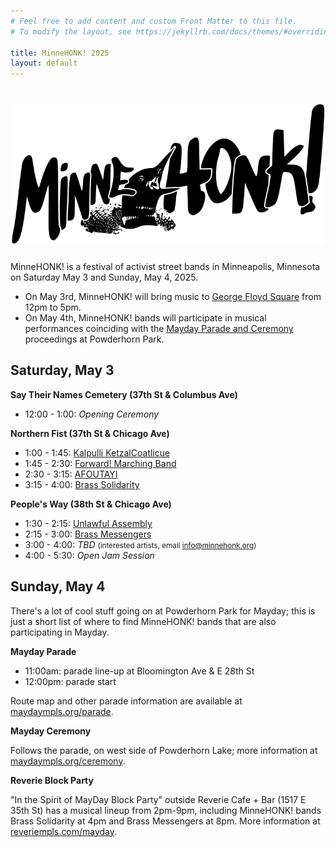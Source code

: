 ```yaml
---
# Feel free to add content and custom Front Matter to this file.
# To modify the layout, see https://jekyllrb.com/docs/themes/#overriding-theme-defaults

title: MinneHONK! 2025
layout: default
---
```


# ![MinneHONK Banner](minnehonk.png)

MinneHONK! is a festival of activist street bands in Minneapolis, Minnesota on Saturday May 3 and Sunday, May 4, 2025.

* On May 3rd, MinneHONK! will bring music to [George Floyd Square](https://www.openstreetmap.org/?#map=19/44.934158/-93.262500) from 12pm to 5pm.
* On May 4th, MinneHONK! bands will participate in musical performances coinciding with the [Mayday Parade and Ceremony](https://www.maydaympls.org) proceedings at Powderhorn Park.

## Saturday, May 3

**Say Their Names Cemetery (37th St & Columbus Ave)**
* 12:00 - 1:00: _Opening Ceremony_

**Northern Fist (37th St & Chicago Ave)**
* 1:00 - 1:45: [Kalpulli KetzalCoatlicue](https://www.danzaketzal.com/history)
* 1:45 - 2:30: [Forward! Marching Band](https://fmbwebsite.wixsite.com/forwardmb)
* 2:30 - 3:15: [AFOUTAYI](https://www.afoutayidmaco.com)
* 3:15 - 4:00: [Brass Solidarity](https://brasssolidarity.com/about/)

**People's Way (38th St & Chicago Ave)**
* 1:30 - 2:15: [Unlawful Assembly](http://unlawfulassembly.org)
* 2:15 - 3:00: [Brass Messengers](http://www.brassmessengers.com/about)
* 3:00 - 4:00: _TBD_ <small>(interested artists, email [info@minnehonk.org](mailto:info@minnehonk.org))</small>
* 4:00 - 5:30: _Open Jam Session_

## Sunday, May 4

There's a lot of cool stuff going on at Powderhorn Park for Mayday; this is just a short list of where to find MinneHONK! bands that are also participating in Mayday.

**Mayday Parade**
* 11:00am: parade line-up at Bloomington Ave & E 28th St
* 12:00pm: parade start

Route map and other parade information are available at [maydaympls.org/parade](https://maydaympls.org/parade).

**Mayday Ceremony**

Follows the parade, on west side of Powderhorn Lake; more information at [maydaympls.org/ceremony](https://www.maydaympls.org/ceremony).

**Reverie Block Party**

"In the Spirit of MayDay Block Party" outside Reverie Cafe + Bar (1517 E 35th St) has a musical lineup from 2pm-9pm, including MinneHONK! bands Brass Solidarity at 4pm and Brass Messengers at 8pm. More information at [reveriempls.com/mayday](https://www.reveriempls.com/mayday).
